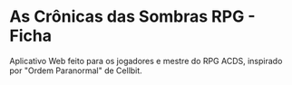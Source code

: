 # As Crônicas das Sombras RPG - Ficha

Aplicativo Web feito para os jogadores e mestre do RPG ACDS, inspirado por "Ordem Paranormal" de Cellbit.
